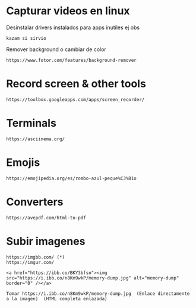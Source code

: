 



# Capturar videos en linux

Desinstalar drivers instalados para apps inutiles ej obs

    kazam si sirvio


Remover background o cambiar de color

    https://www.fotor.com/features/background-remover


    
# Record screen & other tools

    https://toolbox.googleapps.com/apps/screen_recorder/



# Terminals

    https://asciinema.org/



# Emojis

    https://emojipedia.org/es/rombo-azul-peque%C3%B1o


# Converters

    https://avepdf.com/html-to-pdf


# Subir imagenes

    https://imgbb.com/ (*)
    https://imgur.com/

    <a href="https://ibb.co/BKY3bfsn"><img src="https://i.ibb.co/n8Km9wkP/memory-dump.jpg" alt="memory-dump" border="0" /></a>

    Tomar https://i.ibb.co/n8Km9wkP/memory-dump.jpg  (Enlace directamente a la imagen)  (HTML completa enlazada)
